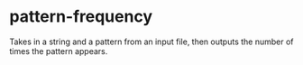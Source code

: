 # pattern-frequency
Takes in a string and a pattern from an input file, then outputs the number of times the pattern appears.
